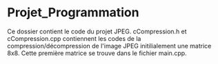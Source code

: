 # Projet_Programmation

Ce dossier contient le code du projet JPEG.
cCompression.h et cCompression.cpp contiennent les codes de la compression/décompression de l'image JPEG initilialement une matrice 8x8.
Cette première matrice se trouve dans le fichier main.cpp.
